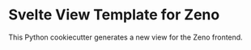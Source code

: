 # Svelte View Template for Zeno

This Python cookiecutter generates a new view for the Zeno frontend.
